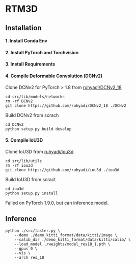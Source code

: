 # RTM3D

## Installation

#### 1. Install Conda Env
#### 2. Install PyTorch and Torchvision
#### 3. Install Requirements

#### 4. Compile Deformable Convolution (DCNv2)

Clone DCNv2 for PyTorch > 1.8 from [ruhyadi/DCNv2_18](https://github.com/ruhyadi/DCNv2_18)
```
cd src/lib/models/networks
rm -rf DCNv2
git clone https://github.com/ruhyadi/DCNv2_18 ./DCNv2
```
Build DCNv2 from scrach
```
cd DCNv2
python setup.py build develop
```

#### 5. Compile IoU3D
Clone IoU3D from [ruhyadi/iou3d](https://github.com/ruhyadi/iou3d)
```
cd src/lib/utils
rm -rf iou3d
git clone https://github.com/ruhyadi/iou3d ./iou3d
```
Build IoU3D from scract
```
cd iou3d
python setup.py install
```
Failed on PyTorch 1.9.0, but can inference model.

## Inference

```
python ./src/faster.py \
    --demo ./demo_kitti_format/data/kitti/image \
    --calib_dir ./demo_kitti_format/data/kitti/calib/ \
    --load_model ./weights/model_res18_1.pth \
    --gpus 0 \
    --vis \
    --arch res_18
```